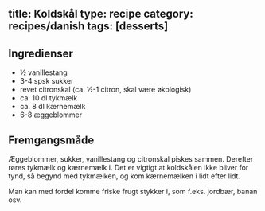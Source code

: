 title: Koldskål
type: recipe
category: recipes/danish
tags: [desserts]
---

Ingredienser
------------
 * ½ vanillestang
 * 3-4 spsk sukker
 * revet citronskal (ca. ½-1 citron, skal være økologisk)
 * ca. 10 dl tykmælk
 * ca. 8 dl kærnemælk
 * 6-8 æggeblommer

Fremgangsmåde
-------------
Æggeblommer, sukker, vanillestang og citronskal piskes sammen.
Derefter røres tykmælk og kærnemælk i. Det er vigtigt at koldskålen
ikke bliver for tynd, så begynd med tykmælken, og kom kærnemælken i
lidt efter lidt.

Man kan med fordel komme friske frugt stykker i, som f.eks. jordbær, banan osv.

